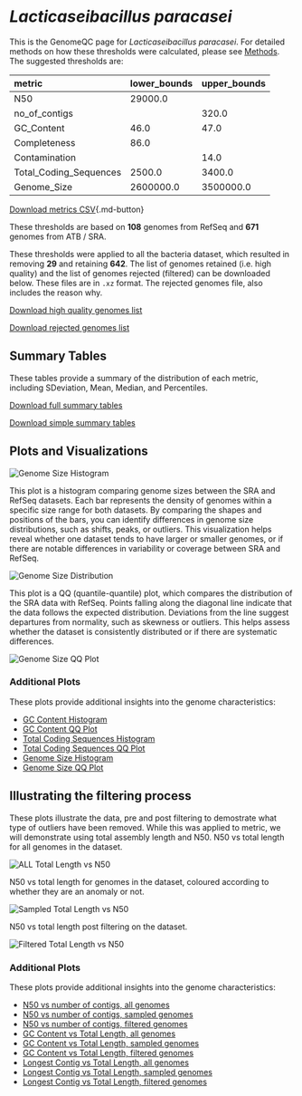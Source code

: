 # *Lacticaseibacillus paracasei*

This is the GenomeQC page for *Lacticaseibacillus paracasei*. For detailed methods on how these thresholds were calculated, please see [Methods](../../methods.md).
The suggested thresholds are: 

| metric                 | lower_bounds   | upper_bounds   |
|:-----------------------|:---------------|:---------------|
| N50                    | 29000.0        |                |
| no_of_contigs          |                | 320.0          |
| GC_Content             | 46.0           | 47.0           |
| Completeness           | 86.0           |                |
| Contamination          |                | 14.0           |
| Total_Coding_Sequences | 2500.0         | 3400.0         |
| Genome_Size            | 2600000.0      | 3500000.0      |

[Download metrics CSV](Lacticaseibacillus_paracasei_metrics.csv){.md-button}


These thresholds are based on **108** genomes from RefSeq and **671** genomes from ATB / SRA.

These thresholds were applied to all the bacteria dataset, which resulted in removing **29** and retaining **642**.
The list of genomes retained (i.e. high quality) and the list of genomes rejected (filtered) can be downloaded below. These files are in `.xz` format. The rejected genomes file, also includes the reason why.

[Download high quality genomes list](Lacticaseibacillus_paracasei_high_quality_genomes.csv.xz)


[Download rejected genomes list](Lacticaseibacillus_paracasei_filtered_out_genomes.csv.xz)



## Summary Tables
These tables provide a summary of the distribution of each metric, including SDeviation, Mean, Median, and Percentiles.

[Download full summary tables](summary.csv)

[Download simple summary tables](selected_summary.csv)

## Plots and Visualizations

![Genome Size Histogram](Genome_Size_refseq_histogram_kde.png)

This plot is a histogram comparing genome sizes between the SRA and RefSeq datasets. Each bar represents the density of genomes within a specific size range for both datasets. By comparing the shapes and positions of the bars, you can identify differences in genome size distributions, such as shifts, peaks, or outliers. This visualization helps reveal whether one dataset tends to have larger or smaller genomes, or if there are notable differences in variability or coverage between SRA and RefSeq.

![Genome Size Distribution](Genome_Size_refseq_histogram_kde.png)

This plot is a QQ (quantile-quantile) plot, which compares the distribution of the SRA data with RefSeq. Points falling along the diagonal line indicate that the data follows the expected distribution. Deviations from the line suggest departures from normality, such as skewness or outliers. This helps assess whether the dataset is consistently distributed or if there are systematic differences.

![Genome Size QQ Plot](Genome_Size_refseq_qqplot.png)

### Additional Plots

These plots provide additional insights into the genome characteristics:

- [GC Content Histogram](GC_Content_refseq_histogram_kde.png)
- [GC Content QQ Plot](GC_Content_refseq_qqplot.png)
- [Total Coding Sequences Histogram](Total_Coding_Sequences_refseq_histogram_kde.png)
- [Total Coding Sequences QQ Plot](Total_Coding_Sequences_refseq_qqplot.png)
- [Genome Size Histogram](Genome_Size_refseq_histogram_kde.png)
- [Genome Size QQ Plot](Genome_Size_refseq_qqplot.png)
## Illustrating the filtering process
These plots illustrate the data, pre and post filtering to demostrate what type of outliers have been removed. While this was applied to metric, we will demonstrate using total assembly length and N50.
N50 vs total length for all genomes in the dataset.

![ALL Total Length vs N50](Lacticaseibacillus_paracasei_all_total_length_N50.png)

N50 vs total length for genomes in the dataset, coloured according to whether they are an anomaly or not.

![Sampled Total Length vs N50](Lacticaseibacillus_paracasei_sample_total_length_N50.png)

N50 vs total length post filtering on the dataset.

![Filtered Total Length vs N50](Lacticaseibacillus_paracasei_filt_total_length_N50.png)

### Additional Plots

These plots provide additional insights into the genome characteristics:

- [N50 vs number of contigs, all genomes](Lacticaseibacillus_paracasei_all_N50_number.png)
- [N50 vs number of contigs, sampled genomes](Lacticaseibacillus_paracasei_sample_N50_number.png)
- [N50 vs number of contigs, filtered genomes](Lacticaseibacillus_paracasei_filt_N50_number.png)
- [GC Content vs Total Length, all genomes](Lacticaseibacillus_paracasei_all_total_length_GC_Content.png)
- [GC Content vs Total Length, sampled genomes](Lacticaseibacillus_paracasei_sample_total_length_GC_Content.png)
- [GC Content vs Total Length, filtered genomes](Lacticaseibacillus_paracasei_filt_total_length_GC_Content.png)
- [Longest Contig vs Total Length, all genomes](Lacticaseibacillus_paracasei_all_total_length_longest.png)
- [Longest Contig vs Total Length, sampled genomes](Lacticaseibacillus_paracasei_sample_total_length_longest.png)
- [Longest Contig vs Total Length, filtered genomes](Lacticaseibacillus_paracasei_filt_total_length_longest.png)
